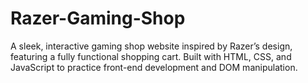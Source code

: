 # Razer-Gaming-Shop
A sleek, interactive gaming shop website inspired by Razer’s design, featuring a fully functional shopping cart. Built with HTML, CSS, and JavaScript to practice front-end development and DOM manipulation.
